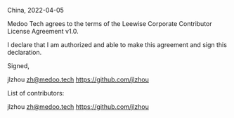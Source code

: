 China, 2022-04-05

Medoo Tech agrees to the terms of the Leewise Corporate Contributor License
Agreement v1.0.

I declare that I am authorized and able to make this agreement and sign this
declaration.

Signed,

jlzhou zh@medoo.tech https://github.com/jlzhou

List of contributors:

jlzhou zh@medoo.tech https://github.com/jlzhou
